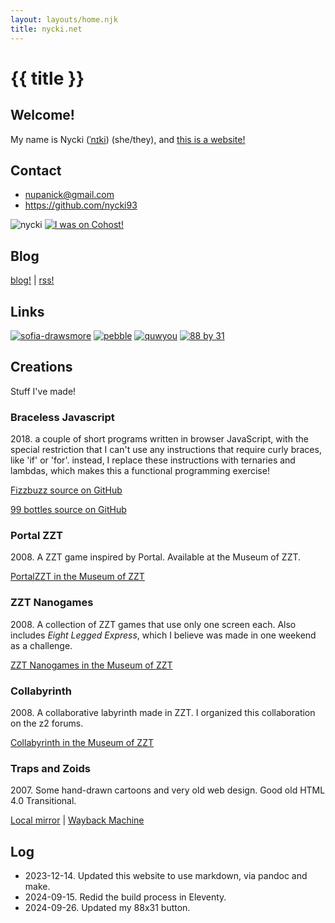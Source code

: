 ```yaml
---
layout: layouts/home.njk
title: nycki.net
---
```

# {{ title }}

## Welcome!

My name is Nycki ([ˈnɪki](http://ipa-reader.xyz/?text=%CB%88n%C9%AAki)) (she/they), and [this is a website!](http://hrwiki.org/wiki/First_Time_Here%3F)

## Contact

- <nupanick@gmail.com>
- <https://github.com/nycki93>

![nycki](/a/button-nycki.png)
[![I was on Cohost!](/a/button-cohost-mykocalico.png)](https://cohost.org/nycki)

## Blog

[blog!](/blog) | [rss!](/blog/feed.xml)

## Links

[![sofia-drawsmore](/a/button-sofia.png)](https://sofiadrawsmore.neocities.org/)
[![pebble](/a/button-pebble.gif)](https://pebble.pet)
[![quwyou](/a/button-quwyou.gif)](https://quwyou.com)
[![88 by 31](/a/button-88by31.gif)](https://cyber.dabamos.de/88x31/)

## Creations

Stuff I've made!

### Braceless Javascript
2018\. a couple of short programs written in browser JavaScript, with the special restriction that I can't use any instructions that require curly braces, like 'if' or 'for'. instead, I replace these instructions with ternaries and lambdas, which makes this a functional programming exercise!

[Fizzbuzz source on GitHub](https://github.com/nycki93/braceless-javascript/blob/master/fizzbuzz.html)

[99 bottles source on GitHub](https://github.com/nycki93/braceless-javascript/blob/master/bottles.html)

### Portal ZZT

2008\. A ZZT game inspired by Portal. Available at the Museum of ZZT.

[PortalZZT in the Museum of ZZT](https://museumofzzt.com/file/p/PortalZZT_v0_5.zip)

### ZZT Nanogames

2008\. A collection of ZZT games that use only one screen each. Also includes _Eight Legged Express_, which I believe was made in one weekend as a challenge.

[ZZT Nanogames in the Museum of ZZT](https://museumofzzt.com/file/n/nanopack01.zip)

### Collabyrinth

2008\. A collaborative labyrinth made in ZZT. I organized this collaboration on the z2 forums.

[Collabyrinth in the Museum of ZZT](https://museumofzzt.com/file/c/clbrnth1.zip)

### Traps and Zoids

2007\. Some hand-drawn cartoons and very old web design. Good old HTML 4.0 Transitional.

[Local mirror](/2007) | [Wayback Machine](https://web.archive.org/web/20071101001849/http://nick.lamicela.org/)

## Log

- 2023-12-14. Updated this website to use markdown, via pandoc and make.
- 2024-09-15. Redid the build process in Eleventy.
- 2024-09-26. Updated my 88x31 button.
